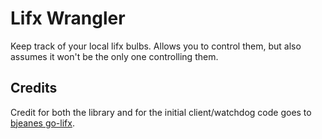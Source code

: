 # Lifx Wrangler
Keep track of your local lifx bulbs. Allows you to control them, but also assumes it won't be the only one controlling them.

## Credits
Credit for both the library and for the initial client/watchdog code goes to [bjeanes go-lifx](https://github.com/bjeanes/go-lifx).
